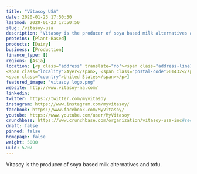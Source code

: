 ```yaml
---
title: "Vitasoy USA"
date: 2020-01-23 17:50:50
lastmod: 2020-01-23 17:50:50
slug: /vitasoy-usa
description: "Vitasoy is the producer of soya based milk alternatives and tofu."
proteins: [Plant-Based]
products: [Dairy]
business: [Production]
finance_type: []
regions: [Asia]
location: [<p class="address" translate="no"><span class="address-line1">New England Way</span><br>
<span class="locality">Ayer</span>, <span class="postal-code">01432</span><br>
<span class="country">United States</span></p>]
featured_image: "vitasoy logo.png"
website: http://www.vitasoy-na.com/
linkedin: 
twitter: https://twitter.com/myvitasoy
instagram: https://www.instagram.com/myvitasoy/
facebook: https://www.facebook.com/MyVitasoy/
youtube: https://www.youtube.com/user/MyVitasoy
crunchbase: https://www.crunchbase.com/organization/vitasoy-usa-inc#section-overview
draft: false
pinned: false
homepage: false
weight: 5000
uuid: 5707
---
```

Vitasoy is the producer of soya based milk alternatives and tofu.
